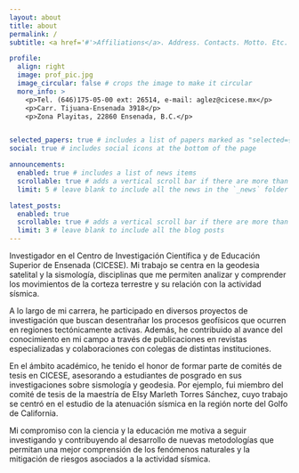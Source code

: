 ```yaml
---
layout: about
title: about
permalink: /
subtitle: <a href='#'>Affiliations</a>. Address. Contacts. Motto. Etc.

profile:
  align: right
  image: prof_pic.jpg
  image_circular: false # crops the image to make it circular
  more_info: >
    <p>Tel. (646)175-05-00 ext: 26514, e-mail: aglez@cicese.mx</p>
    <p>Carr. Tijuana-Ensenada 3918</p>
    <p>Zona Playitas, 22860 Ensenada, B.C.</p>


selected_papers: true # includes a list of papers marked as "selected={true}"
social: true # includes social icons at the bottom of the page

announcements:
  enabled: true # includes a list of news items
  scrollable: true # adds a vertical scroll bar if there are more than 3 news items
  limit: 5 # leave blank to include all the news in the `_news` folder

latest_posts:
  enabled: true
  scrollable: true # adds a vertical scroll bar if there are more than 3 new posts items
  limit: 3 # leave blank to include all the blog posts
---
```


Investigador en el Centro de Investigación Científica y de Educación Superior de Ensenada (CICESE). Mi trabajo se centra en la geodesia satelital y la sismología, disciplinas que me permiten analizar y comprender los movimientos de la corteza terrestre y su relación con la actividad sísmica.

A lo largo de mi carrera, he participado en diversos proyectos de investigación que buscan desentrañar los procesos geofísicos que ocurren en regiones tectónicamente activas. Además, he contribuido al avance del conocimiento en mi campo a través de publicaciones en revistas especializadas y colaboraciones con colegas de distintas instituciones.

En el ámbito académico, he tenido el honor de formar parte de comités de tesis en CICESE, asesorando a estudiantes de posgrado en sus investigaciones sobre sismología y geodesia. Por ejemplo, fui miembro del comité de tesis de la maestría de Elsy Marleth Torres Sánchez, cuyo trabajo se centró en el estudio de la atenuación sísmica en la región norte del Golfo de California.

Mi compromiso con la ciencia y la educación me motiva a seguir investigando y contribuyendo al desarrollo de nuevas metodologías que permitan una mejor comprensión de los fenómenos naturales y la mitigación de riesgos asociados a la actividad sísmica.
